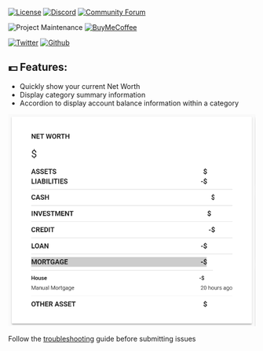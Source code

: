 [![License][license-shield]](LICENSE.md)
[![Discord][discord-shield]][discord]
[![Community Forum][forum-shield]][forum]

![Project Maintenance][maintenance-shield]
[![BuyMeCoffee][buymecoffeebadge]][buymecoffee]

[![Twitter][twitter]][twitter]
[![Github][github]][github]

## 💵 Features:

* Quickly show your current Net Worth
* Display category summary information
* Accordion to display account balance information within a category

![example](example.png)

Follow the [troubleshooting](https://github.com/thomasloven/hass-config/wiki/Lovelace-Plugins) guide before submitting issues

[buymecoffee]: https://www.buymeacoffee.com/iantrich
[buymecoffeebadge]: https://img.shields.io/badge/buy%20me%20a%20coffee-donate-blue.svg?style=for-the-badge
[discord]: https://discord.gg/Qa5fW2R
[discord-shield]: https://img.shields.io/discord/330944238910963714.svg?style=for-the-badge
[forum-shield]: https://img.shields.io/badge/community-forum-brightgreen.svg?style=for-the-badge
[forum]: https://community.home-assistant.io/t/lovelace-personal-capital-component-card/91463
[license-shield]: https://img.shields.io/github/license/custom-cards/timer-card.svg?style=for-the-badge
[maintenance-shield]: https://img.shields.io/badge/maintainer-Ian%20Richardson%20%40iantrich-blue.svg?style=for-the-badge
[twitter]: https://img.shields.io/twitter/follow/iantrich.svg?style=social
[github]: https://img.shields.io/github/followers/iantrich.svg?style=social
